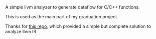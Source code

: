 
A simple llvm analyzer to generate dataflow for C/C++ functions.

This is used as the main part of my graduation project.

Thanks for [this repo](https://github.com/k3ut0i/llvm-dataflow-graphs), which provided a simple but complete solution to analyze llvm IR.
